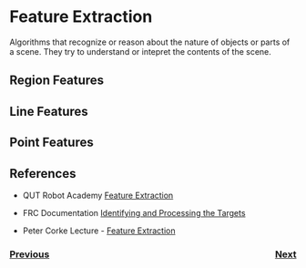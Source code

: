 # Feature Extraction
Algorithms that recognize or reason about the nature of objects or parts of a scene.  They try to understand or intepret the contents of the scene.

## Region Features

## Line Features

## Point Features


## References
- QUT Robot Academy [Feature Extraction](https://robotacademy.net.au/masterclass/feature-extraction/)

- FRC Documentation [Identifying and Processing the Targets](https://docs.wpilib.org/en/stable/docs/software/vision-processing/introduction/identifying-and-processing-the-targets.html)

- Peter Corke Lecture - [Feature Extraction](https://www.youtube.com/watch?v=a7eRxbJzpQ4&list=PL1pxneANaikCO1-Z0XTaljLR3SE8tgRXY&index=6)

<h3><span style="float:left">
<a href="imageProcessing">Previous</a></span>
<span style="float:right">
<a href="control">Next</a></span></h3>